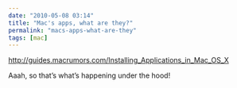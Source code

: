 ```yaml
---
date: "2010-05-08 03:14"
title: "Mac's apps, what are they?"
permalink: "macs-apps-what-are-they"
tags: [mac]
---
```


<a href="http://guides.macrumors.com/Installing_Applications_in_Mac_OS_X">http://guides.macrumors.com/Installing_Applications_in_Mac_OS_X</a>

Aaah, so that’s what’s happening under the hood!
